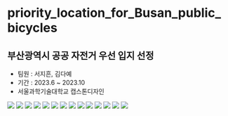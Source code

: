 # priority_location_for_Busan_public_bicycles

## 부산광역시 공공 자전거 우선 입지 선정

- 팀원 : 서지흔, 김다예
- 기간 : 2023.6 ~ 2023.10
- 서울과학기술대학교 캡스톤디자인

![](./img/7fe6c577ebd94e48f6cb6a04860c1f56uQKrgBwWViszIYiM-1.png)
![](./img/7fe6c577ebd94e48f6cb6a04860c1f56uQKrgBwWViszIYiM-2.png)
![](./img/7fe6c577ebd94e48f6cb6a04860c1f56uQKrgBwWViszIYiM-3.png)
![](./img/7fe6c577ebd94e48f6cb6a04860c1f56uQKrgBwWViszIYiM-4.png)
![](./img/7fe6c577ebd94e48f6cb6a04860c1f56uQKrgBwWViszIYiM-5.png)
![](./img/7fe6c577ebd94e48f6cb6a04860c1f56uQKrgBwWViszIYiM-6.png)
![](./img/7fe6c577ebd94e48f6cb6a04860c1f56uQKrgBwWViszIYiM-7.png)
![](./img/7fe6c577ebd94e48f6cb6a04860c1f56uQKrgBwWViszIYiM-8.png)
![](./img/7fe6c577ebd94e48f6cb6a04860c1f56uQKrgBwWViszIYiM-9.png)
![](./img/7fe6c577ebd94e48f6cb6a04860c1f56uQKrgBwWViszIYiM-10.png)
![](./img/7fe6c577ebd94e48f6cb6a04860c1f56uQKrgBwWViszIYiM-11.png)
![](./img/7fe6c577ebd94e48f6cb6a04860c1f56uQKrgBwWViszIYiM-12.png)
![](./img/7fe6c577ebd94e48f6cb6a04860c1f56uQKrgBwWViszIYiM-13.png)
![](./img/7fe6c577ebd94e48f6cb6a04860c1f56uQKrgBwWViszIYiM-14.png)
